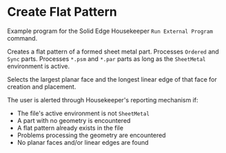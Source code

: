 # Create Flat Pattern

Example program for the Solid Edge Housekeeper `Run External Program` command.  

Creates a flat pattern of a formed sheet metal part.  Processes `Ordered` and `Sync` parts.  Processes `*.psm` and `*.par` parts as long as the `SheetMetal` environment is active.

Selects the largest planar face and the longest linear edge of that face for creation and placement.

The user is alerted through Housekeeper's reporting mechanism if:
- The file's active environment is not `SheetMetal`
- A part with no geometry is encountered
- A flat pattern already exists in the file
- Problems processing the geometry are encountered
- No planar faces and/or linear edges are found

